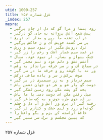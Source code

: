 ```yaml
---
utid: 1000-257
title: غزل شماره ۲۵۷
_index: 257
mesra:
  - روی بنما و مرا گو که دل از جان برگیر
  - پیش شمع آتش پروانه به جان گو درگیر
  - در لب تشنه ما بین و مدار آب دریغ
  - بر سر کُشته خویش آی و ز خاکش برگیر
  - ترک درویش مگیر ار نبود سیم و زرش
  - در غمت سیم شمار اشک و رخم را زر گیر
  - چنگ بنواز و بساز، ار نبود عود، منال
  - آتشم عشق و دلم عود و تنم مجمر گیر
  - در سماع آی و ز سر خرقه برانداز به رقص
  - ور نه با گوشه رو و خرقه ما در سر گیر
  - صوف برکش ز سر و باده صافی درکش
  - سیم درباز و به زر سیمبری در بر گیر
  - دوست گو یار شو و هر دو جهان دشمن باش
  - بخت گو پشت مکن روی زمین لشکر گیر
  - میل رفتن مکن ای دوست دمی با ما باش
  - بر لب جوی طرب جوی و به کف ساغر گیر
  - رفته گیر از برم وز آتش و آب دل و چشم
  - گونه‌ام زرد و لبم خشک و کنارم تر گیر
  - حافظ آراسته کن بزم و بگو واعظ را
  - که ببین مجلسم و ترک سر منبر گیر
---
```

غزل شماره ۲۵۷
